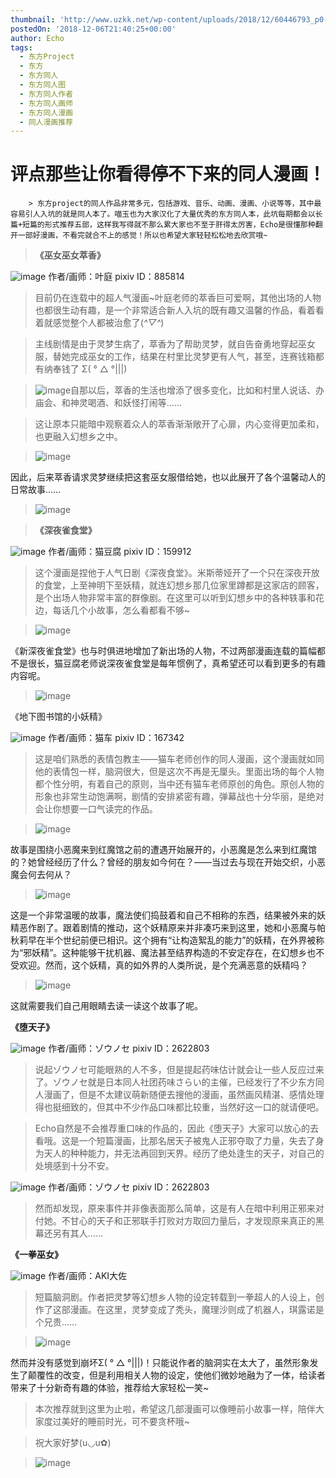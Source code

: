 ```yaml
---
thumbnail: 'http://www.uzkk.net/wp-content/uploads/2018/12/60446793_p0-825x510.jpg'
postedOn: '2018-12-06T21:40:25+00:00'
author: Echo
tags:
  - 东方Project
  - 东方
  - 东方同人
  - 东方同人图
  - 东方同人作者
  - 东方同人画师
  - 东方同人漫画
  - 同人漫画推荐
---
```


# 评点那些让你看得停不下来的同人漫画！

		> 东方project的同人作品非常多元，包括游戏、音乐、动画、漫画、小说等等，其中最容易引人入坑的就是同人本了。喵玉也为大家汉化了大量优秀的东方同人本，此坑每期都会以长篇+短篇的形式推荐五部，这样我写得就不那么累大家也不至于肝得太厉害，Echo是很懂那种翻开一部好漫画，不看完就合不上的感觉！所以也希望大家轻轻松松地去欣赏哦~

> 

> **《巫女巫女萃香》**

![image](http://www.uzkk.net/wp-content/uploads/2018/12/60446793_p0-719x1024.jpg)
作者/画师：叶庭
pixiv ID：885814
> 目前仍在连载中的超人气漫画~叶庭老师的萃香巨可爱啊，其他出场的人物也都很生动有趣，是一个非常适合新人入坑的既有趣又温馨的作品，看着看着就感觉整个人都被治愈了(*^▽^*)

> 主线剧情是由于灵梦生病了，萃香为了帮助灵梦，就自告奋勇地穿起巫女服，替她完成巫女的工作，结果在村里比灵梦更有人气，甚至，连赛钱箱都有纳奉钱了 Σ( ° △ °|||)

> ![image](http://www.uzkk.net/wp-content/uploads/2018/12/20180629182159-527x1024.jpg)自那以后，萃香的生活也增添了很多变化，比如和村里人说话、办庙会、和神灵喝酒、和妖怪打闹等……

> 这让原本只能暗中观察着众人的萃香渐渐敞开了心扉，内心变得更加柔和，也更融入幻想乡之中。

> ![image](http://www.uzkk.net/wp-content/uploads/2018/12/20180629183227-696x1024.png)

因此，后来萃香请求灵梦继续把这套巫女服借给她，也以此展开了各个温馨动人的日常故事……

> ![image](http://www.uzkk.net/wp-content/uploads/2018/12/23867924_p0-1024x977.jpg)

> **《深夜雀食堂》**

![image](http://www.uzkk.net/wp-content/uploads/2018/12/13696727_p0.jpg)
作者/画师：猫豆腐
pixiv ID：159912
> 这个漫画是捏他于人气日剧《深夜食堂》。米斯蒂娅开了一个只在深夜开放的食堂，上至神明下至妖精，就连幻想乡那几位家里蹲都是这家店的顾客，是个出场人物非常丰富的群像剧。在这里可以听到幻想乡中的各种轶事和花边，每话几个小故事，怎么看都看不够~

> ![image](http://www.uzkk.net/wp-content/uploads/2018/12/20180630102926-719x1024.png)

《新深夜雀食堂》也与时俱进地增加了新出场的人物，不过两部漫画连载的篇幅都不是很长，猫豆腐老师说深夜雀食堂是每年惯例了，真希望还可以看到更多的有趣内容呢。

> ![image](http://www.uzkk.net/wp-content/uploads/2018/12/20972806_p0.jpg)

《地下图书馆的小妖精》

![image](http://www.uzkk.net/wp-content/uploads/2018/12/51332159_p0.jpg)
作者/画师：猫车
pixiv ID：167342
> 这是咱们熟悉的表情包教主——猫车老师创作的同人漫画，这个漫画就如同他的表情包一样，脑洞很大，但是这次不再是无厘头。里面出场的每个人物都个性分明，有着自己的原则，当中还有猫车老师原创的角色。原创人物的形象也非常生动饱满啊，剧情的安排紧密有趣，弹幕战也十分华丽，是绝对会让你想要一口气读完的作品。

> ![image](http://www.uzkk.net/wp-content/uploads/2018/12/20180630120447-768x1024.png)

故事是围绕小恶魔来到红魔馆之前的遭遇开始展开的，小恶魔是怎么来到红魔馆的？她曾经经历了什么？曾经的朋友如今何在？——当过去与现在开始交织，小恶魔会何去何从？

> ![image](http://www.uzkk.net/wp-content/uploads/2018/12/20180630120451-768x1024.png)

这是一个非常温暖的故事，魔法使们捣鼓着和自己不相称的东西，结果被外来的妖精恶作剧了。跟着剧情的推动，这个妖精原来并非凑巧来到这里，她和小恶魔与帕秋莉早在半个世纪前便已相识。这个拥有“让构造絮乱的能力”的妖精，在外界被称为“邪妖精”。这种能够干扰机器、魔法甚至结界构造的不安定存在，在幻想乡也不受欢迎。然而，这个妖精，真的如外界的人类所说，是个充满恶意的妖精吗？

> ![image](http://www.uzkk.net/wp-content/uploads/2018/12/20180630120645-701x1024.png)

这就需要我们自己用眼睛去读一读这个故事了呢。

> 
**《堕天子》**

![image](http://www.uzkk.net/wp-content/uploads/2018/12/47179547_p0.jpg)
作者/画师：ゾウノセ
pixiv ID：2622803
> 说起ゾウノセ可能眼熟的人不多，但是提起药味估计就会让一些人反应过来了。ゾウノセ就是日本同人社团药味さらい的主催，已经发行了不少东方同人漫画了，但是不太建议萌新随便去搜他的漫画，虽然画风精湛、感情处理得也挺细致的，但其中不少作品口味都比较重，当然好这一口的就请便吧。

> Echo自然是不会推荐重口味的作品的，因此《堕天子》大家可以放心的去看哦。这是一个短篇漫画，比那名居天子被鬼人正邪夺取了力量，失去了身为天人的种种能力，并无法再回到天界。经历了绝处逢生的天子，对自己的处境感到十分不安。

![image](http://www.uzkk.net/wp-content/uploads/2018/12/20180630104222-701x1024.png)
作者/画师：ゾウノセ
pixiv ID：2622803
> 然而却发现，原来事件并非像表面那么简单，这是有人在暗中利用正邪来对付她。不甘心的天子和正邪联手打败对方取回力量后，才发现原来真正的黑幕还另有其人……

> 
**《一拳巫女》**

![image](http://www.uzkk.net/wp-content/uploads/2018/12/20180630104908-726x1024.png)
作者/画师：AKI大佐
> 短篇脑洞剧。作者把灵梦等幻想乡人物的设定转载到一拳超人的人设上，创作了这部漫画。在这里，灵梦变成了秃头，魔理沙则成了机器人，琪露诺是个兄贵……

> ![image](http://www.uzkk.net/wp-content/uploads/2018/12/20180630104902-738x1024.png)

然而并没有感觉到崩坏Σ( ° △ °|||)！只能说作者的脑洞实在太大了，虽然形象发生了颠覆性的改变，但是利用相关人物的设定，使他们微妙地融为了一体，给读者带来了十分新奇有趣的体验，推荐给大家轻松一笑~

> 本次推荐就到这里为止啦，希望这几部漫画可以像睡前小故事一样，陪伴大家度过美好的睡前时光，可不要贪杯哦~

> 祝大家好梦(u◡u✿)

> ![image](http://www.uzkk.net/wp-content/uploads/2018/12/20180705101821-300x300.jpg)

	